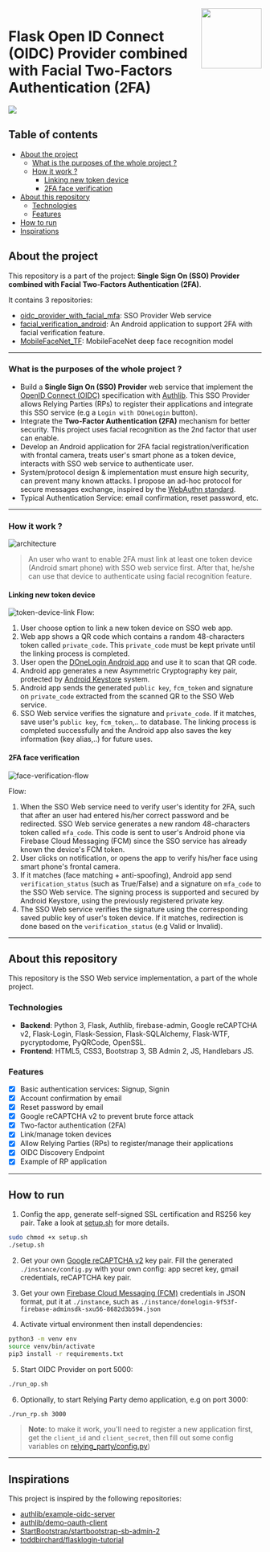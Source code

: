 <a href="https://authlib.org/">
<img align="right" width="120" height="120" src="./sso_provider/static/img/logo.png">
</a>

# Flask Open ID Connect (OIDC) Provider combined with Facial Two-Factors Authentication (2FA)

<a href="./LICENSE"><img src="https://img.shields.io/badge/License-MIT-yellow.svg" /></a>

[oidc_provider_with_facial_mfa]: https://github.com/dangnh0611/oidc_provider_with_facial_mfa
[facial_verification_android]: https://github.com/dangnh0611/facial_verification_android
[MobileFaceNet_TF]: https://github.com/dangnh0611/MobileFaceNet_TF

## Table of contents

  - [About the project](#about-the-project)
    - [What is the purposes of the whole project ?](#what-is-the-purposes-of-the-whole-project-)
    - [How it work ?](#how-it-work-)
      - [Linking new token device](#linking-new-token-device)
      - [2FA face verification](#2fa-face-verification-flow)
  - [About this repository](#about-this-repository)
    - [Technologies](#technologies)
    - [Features](#features)
  - [How to run](#how-to-run)
  - [Inspirations](#inspiration)


## About the project
This repository is a part of the project: **Single Sign On (SSO) Provider combined with Facial Two-Factors Authentication (2FA)**.

It contains 3 repositories:
- [oidc_provider_with_facial_mfa][oidc_provider_with_facial_mfa]: SSO Provider Web service
- [facial_verification_android][facial_verification_android]: An Android application to support 2FA with facial verification feature.  
- [MobileFaceNet_TF][MobileFaceNet_TF]: MobileFaceNet deep face recognition model
---
### What is the purposes of the whole project ?
- Build a **Single Sign On (SSO) Provider** web service that implement the [OpenID Connect (OIDC)](https://openid.net/connect/) specification with [Authlib](https://authlib.org/). This SSO Provider allows Relying Parties (RPs) to register their applications and integrate this SSO service (e.g a `Login with DOneLogin` button).
- Integrate the **Two-Factor Authentication (2FA)** mechanism for better security. This project uses facial recognition as the 2nd factor that user can enable.
- Develop an Android application for 2FA facial registration/verification with frontal camera, treats user's smart phone as a token device, interacts with SSO web service to authenticate user.
- System/protocol design & implementation must ensure high security, can prevent many known attacks. I propose an ad-hoc protocol for secure messages exchange, inspired by the [WebAuthn standard](https://webauthn.guide/).
- Typical Authentication Service: email confirmation, reset password, etc.
---
### How it work ?
![architecture](./docs/diagrams/diagram-system-architecture.png "System architecture")

>An user who want to enable 2FA must link at least one token device (Android smart phone) with SSO web service first. After that, he/she can use that device to authenticate using facial recognition feature.
#### Linking new token device
![token-device-link](./docs/diagrams/diagram-flow-register-new-device.png "The flow of linking a new token device")
Flow:  
1. User choose option to link a new token device on SSO web app.
2. Web app shows a QR code which contains a random 48-characters token called `private_code`. This `private_code` must be kept private until the linking process is completed.
3. User open the [DOneLogin Android app][facial_verification_android] and use it to scan that QR code.
4. Android app generates a new Asymmetric Cryptography key pair, protected by [Android Keystore](https://developer.android.com/training/articles/keystore) system.
5. Android app sends the generated `public key`, `fcm_token` and signature on `private_code` extracted from the scanned QR to the SSO Web service.
6. SSO Web service verifies the signature and `private_code`. If it matches, save user's `public key`, `fcm_token`,.. to database. The linking process is completed successfully and the Android app also saves the key information (key alias,..) for future uses.

#### 2FA face verification
![face-verification-flow](./docs/diagrams/diagram-flow-face-verification.png "The flow of linking a new token device")

Flow:  
1. When the SSO Web service need to verify user's identity for 2FA, such that after an user had entered his/her correct password and be redirected. SSO Web service generates a new random 48-characters token called `mfa_code`. This code is sent to user's Android phone via Firebase Cloud Messaging (FCM) since the SSO service has already known the device's FCM token.
2. User clicks on notification, or opens the app to verify his/her face using smart phone's frontal camera.
3. If it matches (face matching + anti-spoofing), Android app send `verification_status` (such as True/False) and a signature on `mfa_code` to the SSO Web service. The signing process is supported and secured by Android Keystore, using the previously registered private key.
4. The SSO Web service verifies the signature using the corresponding saved public key of user's token device. If it matches, redirection is done based on the `verification_status` (e.g Valid or Invalid).

---

## About this repository
This repository is the SSO Web service implementation, a part of the whole project.

### Technologies
- **Backend**: Python 3, Flask, Authlib, firebase-admin, Google reCAPTCHA v2, Flask-Login, Flask-Session, Flask-SQLAlchemy, Flask-WTF, pycryptodome, PyQRCode, OpenSSL.
- **Frontend**: HTML5, CSS3, Bootstrap 3, SB Admin 2, JS, Handlebars JS.

### Features
- [x] Basic authentication services: Signup, Signin
- [x] Account confirmation by email
- [x] Reset password by email
- [x] Google reCAPTCHA v2 to prevent brute force attack
- [x] Two-factor authentication (2FA)
- [x] Link/manage token devices
- [x] Allow Relying Parties (RPs) to register/manage their applications
- [x] OIDC Discovery Endpoint
- [x] Example of RP application

---

## How to run
1. Config the app, generate self-signed SSL certification and RS256 key pair. Take a look at [setup.sh](./setup.sh) for more details. 
```bash
sudo chmod +x setup.sh
./setup.sh
```

2. Get your own [Google reCAPTCHA v2](https://www.google.com/recaptcha/about/) key pair. Fill the generated `./instance/config.py` with your own config: app secret key, gmail credentials, reCAPTCHA key pair.

3. Get your own [Firebase Cloud Messaging (FCM)](https://firebase.google.com/docs/cloud-messaging) credentials in JSON format, put it at `./instance`, such as `./instance/donelogin-9f53f-firebase-adminsdk-sxu56-8682d3b594.json`
4. Activate virtual environment then install dependencies:
```bash
python3 -m venv env
source venv/bin/activate
pip3 install -r requirements.txt
```
5. Start OIDC Provider on port 5000:
```bash
./run_op.sh
```
6. Optionally, to start Relying Party demo application, e.g on port 3000:
```bash
./run_rp.sh 3000
```
>**Note**: to make it work, you'll need to register a new application first, get the `client_id` and `client_secret`, then fill out some config variables on [relying_party/config.py](./relying_party/config.py))

---

## Inspirations
This project is inspired by the following repositories:
- [authlib/example-oidc-server](https://github.com/authlib/example-oidc-server)
- [authlib/demo-oauth-client](https://github.com/authlib/demo-oauth-client)
- [StartBootstrap/startbootstrap-sb-admin-2](https://github.com/StartBootstrap/startbootstrap-sb-admin-2)
- [toddbirchard/flasklogin-tutorial](https://github.com/toddbirchard/flasklogin-tutorial)